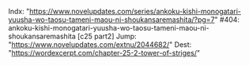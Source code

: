 Indx: "https://www.novelupdates.com/series/ankoku-kishi-monogatari-yuusha-wo-taosu-tameni-maou-ni-shoukansaremashita/?pg=7"
#404: ankoku-kishi-monogatari-yuusha-wo-taosu-tameni-maou-ni-shoukansaremashita [c25 part2]
Jump: "https://www.novelupdates.com/extnu/2044682/"
Dest: "https://wordexcerpt.com/chapter-25-2-tower-of-striges/"